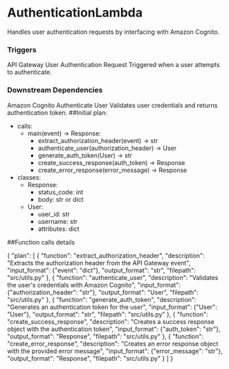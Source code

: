 # AuthenticationLambda
Handles user authentication requests by interfacing with Amazon Cognito.

### Triggers
API Gateway User Authentication Request Triggered when a user attempts to authenticate.

### Downstream Dependencies
Amazon Cognito Authenticate User Validates user credentials and returns authentication token.
##Initial plan:

- calls:
    - main(event) -> Response:
        - extract_authorization_header(event) -> str
        - authenticate_user(authorization_header) -> User
        - generate_auth_token(User) -> str
        - create_success_response(auth_token) -> Response
        - create_error_response(error_message) -> Response
- classes:
    - Response:
        - status_code: int
        - body: str or dict
    - User:
        - user_id: str
        - username: str
        - attributes: dict

##Function calls details

{
    "plan": [
        {
            "function": "extract_authorization_header",
            "description": "Extracts the authorization header from the API Gateway event",
            "input_format": {"event": "dict"},
            "output_format": "str",
            "filepath": "src/utils.py"
        },
        {
            "function": "authenticate_user",
            "description": "Validates the user's credentials with Amazon Cognito",
            "input_format": {"authorization_header": "str"},
            "output_format": "User",
            "filepath": "src/utils.py"
        },
        {
            "function": "generate_auth_token",
            "description": "Generates an authentication token for the user",
            "input_format": {"User": "User"},
            "output_format": "str",
            "filepath": "src/utils.py"
        },
        {
            "function": "create_success_response",
            "description": "Creates a success response object with the authentication token",
            "input_format": {"auth_token": "str"},
            "output_format": "Response",
            "filepath": "src/utils.py"
        },
        {
            "function": "create_error_response",
            "description": "Creates an error response object with the provided error message",
            "input_format": {"error_message": "str"},
            "output_format": "Response",
            "filepath": "src/utils.py"
        }
    ]
}
